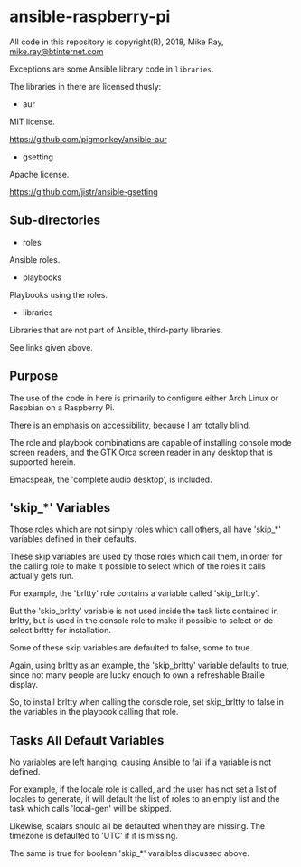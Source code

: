 
# ansible-raspberry-pi

All code in this repository is copyright(R), 2018, Mike Ray,
<mike.ray@btinternet.com>

Exceptions are some Ansible library code in `libraries`.

The libraries in there are licensed thusly:

* aur

MIT license.

https://github.com/pigmonkey/ansible-aur

* gsetting

Apache license.

https://github.com/jistr/ansible-gsetting

## Sub-directories

* roles

Ansible roles.

* playbooks

Playbooks using the roles.

* libraries

Libraries that are not part of Ansible, third-party libraries.

See links given above.

## Purpose

The use of the code in here is primarily to configure either Arch Linux or Raspbian on a Raspberry Pi.

There is an emphasis on accessibility, because I am totally blind.

The role and playbook combinations are capable of installing console mode screen readers, and the GTK Orca screen reader in any desktop that is supported herein.

Emacspeak, the 'complete audio desktop', is included.

## 'skip_*' Variables

Those roles which are not simply roles which call others, all have
'skip_*' variables defined in their defaults.

These skip variables are used by those roles which call them, in order
for the calling role to make it possible to select which of the roles
it calls actually gets run.

For example, the 'brltty' role contains a variable called
'skip_brltty'.

But the 'skip_brltty' variable is not used inside the task lists contained
in brltty, but is used in the console role to make it possible to
select or de-select brltty for installation.

Some of these skip variables are defaulted to false, some to true.

Again, using brltty as an example, the 'skip_brltty' variable defaults
to true, since not many people are lucky enough to own a refreshable
Braille display.

So, to install brltty when calling the console role, set skip_brltty
to false in the variables in the playbook calling that role.

## Tasks All Default Variables

No variables are left hanging, causing Ansible to fail if a variable
is not defined.

For example, if the locale role is called, and the user has not set a
list of locales to generate, it will default the list of roles to an
empty list and the task which calls 'local-gen' will be skipped.

Likewise, scalars should all be defaulted when they are missing. The
timezone is defaulted to 'UTC' if it is missing.

The same is true for boolean 'skip_*' varaibles discussed above.





